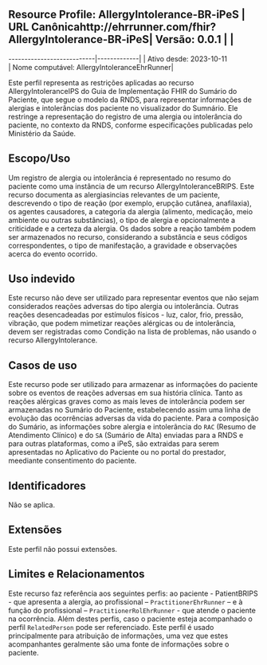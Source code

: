 Resource Profile: AllergyIntolerance-BR-iPeS
| URL Canônicahttp://ehrrunner.com/fhir?
AllergyIntolerance-BR-iPeS| Versão: 0.0.1 |
|
------------------------------------------------------------
---------------------------|-------------|
| Ativo desde: 
2023-10-11                                                  
             | Nome computável: AllergyIntoleranceEhrRunner|




Este perfil representa as restrições aplicadas ao recurso AllergyIntoleranceIPS do Guia de Implementação FHIR do Sumário do Paciente, que segue o modelo da RNDS, para representar informações de alergias e intolerâncias dos paciente no visualizador do Sumnário. 
Ele restringe a representação do registro de uma alergia ou intolerância do paciente, no contexto da RNDS,  conforme especificações publicadas pelo Ministério da Saúde. 
## Escopo/Uso
Um registro de alergia ou intolerância é representado no resumo do paciente como uma instância de um recurso AllergyIntoleranceBRIPS. Este recurso documenta as alergiasincias relevantes de um paciente, descrevendo o tipo de reação (por exemplo, erupção cutânea, anafilaxia), os agentes causadores, a categoria da alergia (alimento, medicação, meio ambiente ou outras substâncias), o tipo de alergia e opcionalmente a criticidade e a certeza da alergia. Os dados sobre a reação também podem ser armazenados no recurso, considerando a substância e seus códigos correspondentes, o tipo de manifestação, a gravidade e observações acerca do evento ocorrido.
## Uso indevido
Este recurso não deve ser utilizado para representar eventos que não sejam considerados reações adversas do tipo alergia ou intolerância. Outras reações desencadeadas por estímulos físicos - luz, calor, frio, pressão, vibração, que podem mimetizar reações alérgicas ou de intolerância, devem ser registradas como Condição na lista de problemas, não usando o recurso AllergyIntolerance.
## Casos de uso
Este recurso pode ser utilizado para armazenar as informações do paciente sobre os eventos de reações adversas em sua história clínica. Tanto as reações alérgicas graves como as mais leves de intolerância podem ser armazenadas no Sumário do Paciente, estabelecendo assim uma linha de evolução das ocorrências adversas da vida do paciente.
Para a composição do Sumário, as informações sobre alergia e intolerãncia do `RAC` (Resumo de Atendimento Clínico) e do `SA` (Sumário de Alta) enviadas para a RNDS e para outras plataformas, como a iPeS, são extraidas para serem apresentadas no Aplicativo do Paciente ou no portal do prestador, meediante consentimento do paciente.
## Identificadores
Não se aplica.
## Extensões
Este perfil não possui extensões.
## Limites e Relacionamentos
Este recurso faz referência aos seguintes perfis: ao paciente - PatientBRIPS - que apresenta a alergia, ao profissional – `PractitionerEhrRunner` – e à função do profissional – `PractitionerRolEhrRunner` - que atende o paciente na ocorrência. Além destes perfis, caso o paciente esteja acompanhado o perfil `RelatedPerson` pode ser referenciado. Este perfil é usado principalmente para atribuição de informações, uma vez que estes acompanhantes geralmente são uma fonte de informações sobre o paciente. 
 
